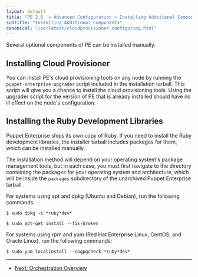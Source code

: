 ```yaml
---
layout: default
title: "PE 2.6  » Advanced Configuration » Installing Additional Components"
subtitle: "Installing Additional Components"
canonical: "/pe/latest/cloudprovisioner_configuring.html"
---
```


Several optional components of PE can be installed manually.

Installing Cloud Provisioner
-----

You can install PE's cloud provisioning tools on any node by running the `puppet-enterprise-upgrader` script included in the installation tarball. This script will give you a chance to install the cloud provisioning tools. Using the upgrader script for the version of PE that is already installed should have no ill effect on the node's configuration.

Installing the Ruby Development Libraries
-----

Puppet Enterprise ships its own copy of Ruby. If you need to install the Ruby development libraries, the installer tarball includes packages for them, which can be installed manually.

The installation method will depend on your operating system's package management tools, but in each case, you must first navigate to the directory containing the packages for your operating system and architecture, which will be inside the `packages` subdirectory of the unarchived Puppet Enterprise tarball.

For systems using apt and dpkg (Ubuntu and Debian), run the following commands:

    $ sudo dpkg -i *ruby*dev*

    $ sudo apt-get install --fix-broken

For systems using rpm and yum (Red Hat Enterprise Linux, CentOS, and Oracle Linux), run the following commands:

    $ sudo yum localinstall --nogpgcheck *ruby*dev*


* * *

- [Next: Orchestration Overview](./orchestration_overview.html)
